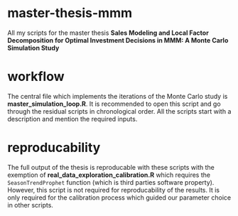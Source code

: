 # master-thesis-mmm
All my scripts for the master thesis **Sales Modeling and Local Factor Decomposition for Optimal Investment Decisions in MMM: A Monte Carlo Simulation Study**

# workflow
The central file which implements the iterations of the Monte Carlo study is **master_simulation_loop.R**. It is recommended to open this script and go through the residual scripts in chronological order. All the scripts start with a description and mention the required inputs.

# reproducability
The full output of the thesis is reproducable with these scripts with the exemption of **real_data_exploration_calibration.R** which requires the `SeasonTrendProphet` function (which is third parties software property). However, this script is not required for reproducability of the results. It is only required for the calibration process which guided our parameter choice in other scripts.
